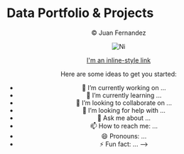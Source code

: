 # Data Portfolio & Projects



<div align="center">
© Juan Fernandez  

![Ni](file:///Users/josemariafernandezmora/Desktop/CV%20&%20Companies/GraphVitae%20Marine%20Extended/Resume%20Ashore%20Maritime/trinu.jpg)



[I'm an inline-style link](https://www.google.com)

Here are some ideas to get you started:

- 🔭 I’m currently working on ...
- 🌱 I’m currently learning ...
- 👯 I’m looking to collaborate on ...
- 🤔 I’m looking for help with ...
- 💬 Ask me about ...
- 📫 How to reach me: ...
- 😄 Pronouns: ...
- ⚡ Fun fact: ...
-->
